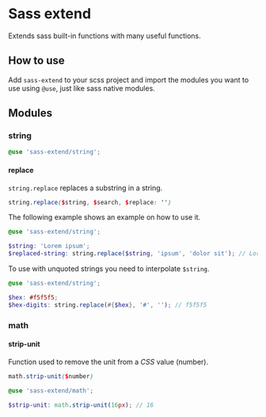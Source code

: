 # Sass extend

Extends sass built-in functions with many useful functions.

## How to use

Add `sass-extend` to your scss project and import the modules you want to use using `@use`, just like sass native modules.

## Modules
### string

```scss
@use 'sass-extend/string';
```

#### replace

`string.replace` replaces a substring in a string.

```scss
string.replace($string, $search, $replace: '')
```

The following example shows an example on how to use it.

```scss
@use 'sass-extend/string';

$string: 'Lorem ipsum';
$replaced-string: string.replace($string, 'ipsum', 'dolor sit'); // Lorem dolor sit
```

To use with unquoted strings you need to interpolate `$string`.

```scss
@use 'sass-extend/string';

$hex: #f5f5f5;
$hex-digits: string.replace(#{$hex}, '#', ''); // f5f5f5
```

### math

#### strip-unit

Function used to remove the unit from a _CSS_ value (number).

```scss
math.strip-unit($number)
```

```scss
@use 'sass-extend/math';

$strip-unit: math.strip-unit(16px); // 16
```
